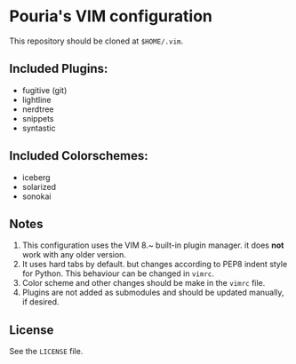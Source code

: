 # Pouria's VIM configuration

This repository should be cloned at `$HOME/.vim`.

## Included Plugins:

* fugitive (git)
* lightline
* nerdtree
* snippets
* syntastic

## Included Colorschemes:

* iceberg
* solarized
* sonokai

## Notes

1. This configuration uses the VIM 8.~ built-in plugin manager. it does **not**
   work with any older version.
2. It uses hard tabs by default. but changes according to PEP8 indent style for
   Python. This behaviour can be changed in `vimrc`.
3. Color scheme and other changes should be make in the `vimrc` file.
4. Plugins are not added as submodules and should be updated manually, if
   desired.

## License

See the `LICENSE` file.
